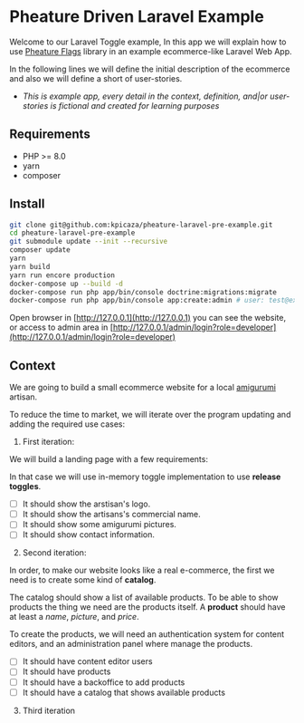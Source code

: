 # Pheature Driven Laravel Example

Welcome to our Laravel Toggle example, In this app we will explain how to use [Pheature Flags](https://pheatureflags.io) library in an example ecommerce-like Laravel Web App.

In the following lines we will define the initial description of the ecommerce and also we will define a short of user-stories.

* *This is example app, every detail in the context, definition, and|or user-stories is fictional and created for learning purposes*

## Requirements

* PHP >= 8.0
* yarn
* composer

## Install

```bash
git clone git@github.com:kpicaza/pheature-laravel-pre-example.git
cd pheature-laravel-pre-example
git submodule update --init --recursive
composer update
yarn
yarn build
yarn run encore production
docker-compose up --build -d
docker-compose run php app/bin/console doctrine:migrations:migrate
docker-compose run php app/bin/console app:create:admin # user: test@example.com, password: pheature
```

Open browser in [http://127.0.0.1](http://127.0.0.1) you can see the website, or access to admin area
in [http://127.0.0.1/admin/login?role=developer](http://127.0.0.1/admin/login?role=developer)

## Context

We are going to build a small ecommerce website for a local [amigurumi](https://en.wikipedia.org/wiki/Amigurumi) artisan.

To reduce the time to market, we will iterate over the program updating and adding the required use cases:

1. First iteration:

We will build a landing page with a few requirements:

In that case we will use in-memory toggle implementation to use **release toggles**.

- [ ] It should show the arstisan's logo.
- [ ] It should show the artisans's commercial name.
- [ ] It should show some amigurumi pictures.
- [ ] It should show contact information.

2. Second iteration:

In order, to make our website looks like a real e-commerce, the first we need is to create some kind of **catalog**.

The catalog should show a list of available products. To be able to show products the thing we need are the products itself.
A **product** should have at least a *name*, *picture*, and *price*.

To create the products, we will need an authentication system for content editors, and an administration panel where manage the products.

- [ ] It should have content editor users
- [ ] It should have products
- [ ] It should have a backoffice to add products
- [ ] It should have a catalog that shows available products

3. Third iteration


